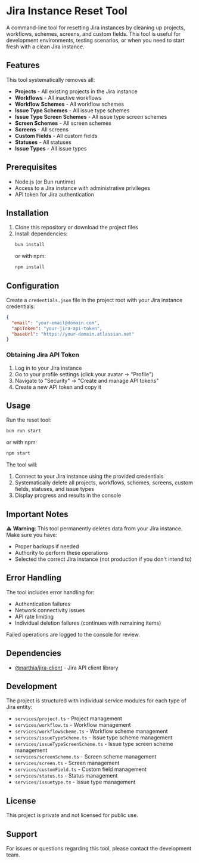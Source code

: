 # Jira Instance Reset Tool

A command-line tool for resetting Jira instances by cleaning up projects, workflows, schemes, screens, and custom fields. This tool is useful for development environments, testing scenarios, or when you need to start fresh with a clean Jira instance.

## Features

This tool systematically removes all:

- **Projects** - All existing projects in the Jira instance
- **Workflows** - All inactive workflows
- **Workflow Schemes** - All workflow schemes
- **Issue Type Schemes** - All issue type schemes
- **Issue Type Screen Schemes** - All issue type screen schemes
- **Screen Schemes** - All screen schemes
- **Screens** - All screens
- **Custom Fields** - All custom fields
- **Statuses** - All statuses
- **Issue Types** - All issue types

## Prerequisites

- Node.js (or Bun runtime)
- Access to a Jira instance with administrative privileges
- API token for Jira authentication

## Installation

1. Clone this repository or download the project files
2. Install dependencies:
   ```bash
   bun install
   ```
   or with npm:
   ```bash
   npm install
   ```

## Configuration

Create a `credentials.json` file in the project root with your Jira instance credentials:

```json
{
  "email": "your-email@domain.com",
  "apiToken": "your-jira-api-token",
  "baseUrl": "https://your-domain.atlassian.net"
}
```

### Obtaining Jira API Token

1. Log in to your Jira instance
2. Go to your profile settings (click your avatar → "Profile")
3. Navigate to "Security" → "Create and manage API tokens"
4. Create a new API token and copy it

## Usage

Run the reset tool:

```bash
bun run start
```

or with npm:

```bash
npm start
```

The tool will:

1. Connect to your Jira instance using the provided credentials
2. Systematically delete all projects, workflows, schemes, screens, custom fields, statuses, and issue types
3. Display progress and results in the console

## Important Notes

⚠️ **Warning**: This tool permanently deletes data from your Jira instance. Make sure you have:

- Proper backups if needed
- Authority to perform these operations
- Selected the correct Jira instance (not production if you don't intend to)

## Error Handling

The tool includes error handling for:

- Authentication failures
- Network connectivity issues
- API rate limiting
- Individual deletion failures (continues with remaining items)

Failed operations are logged to the console for review.

## Dependencies

- [@narthia/jira-client](https://www.npmjs.com/package/@narthia/jira-client) - Jira API client library

## Development

The project is structured with individual service modules for each type of Jira entity:

- `services/project.ts` - Project management
- `services/workflow.ts` - Workflow management
- `services/workflowScheme.ts` - Workflow scheme management
- `services/issueTypeScheme.ts` - Issue type scheme management
- `services/issueTypeScreenScheme.ts` - Issue type screen scheme management
- `services/screenScheme.ts` - Screen scheme management
- `services/screen.ts` - Screen management
- `services/customField.ts` - Custom field management
- `services/status.ts` - Status management
- `services/issuetype.ts` - Issue type management

## License

This project is private and not licensed for public use.

## Support

For issues or questions regarding this tool, please contact the development team.

